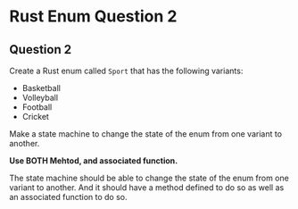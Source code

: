# Rust Enum Question 2

## Question 2

Create a Rust enum called `Sport` that has the following variants:

- Basketball
- Volleyball
- Football
- Cricket

Make a state machine to change the state of the enum from one variant to another.

__Use BOTH Mehtod, and associated function.__

The state machine should be able to change the state of the enum from one variant to another.
And it should have a method defined to do so as well as an associated function to do so.
